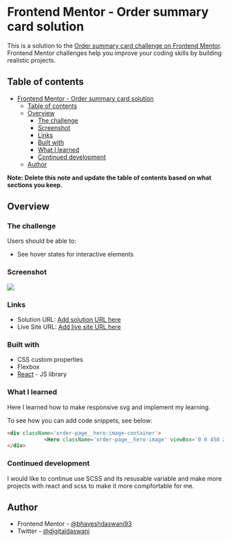 # Frontend Mentor - Order summary card solution

This is a solution to the [Order summary card challenge on Frontend Mentor](https://www.frontendmentor.io/challenges/order-summary-component-QlPmajDUj). Frontend Mentor challenges help you improve your coding skills by building realistic projects. 

## Table of contents

- [Frontend Mentor - Order summary card solution](#frontend-mentor---order-summary-card-solution)
  - [Table of contents](#table-of-contents)
  - [Overview](#overview)
    - [The challenge](#the-challenge)
    - [Screenshot](#screenshot)
    - [Links](#links)
    - [Built with](#built-with)
    - [What I learned](#what-i-learned)
    - [Continued development](#continued-development)
  - [Author](#author)


**Note: Delete this note and update the table of contents based on what sections you keep.**

## Overview

### The challenge

Users should be able to:

- See hover states for interactive elements

### Screenshot

![](./screenshot.jpg)

### Links

- Solution URL: [Add solution URL here](https://your-solution-url.com)
- Live Site URL: [Add live site URL here](https://your-live-site-url.com)



### Built with

- CSS custom properties
- Flexbox
- [React](https://reactjs.org/) - JS library


### What I learned

Here I learned how to make responsive svg and implement my learning.

To see how you can add code snippets, see below:

```html
<div className='order-page__hero-image-container'>
            <Hero className='order-page__hero-image' viewBox='0 0 450 220' />
</div>
```

### Continued development

I would like to continue use SCSS and its resusable variable and make more projects with react and scss to make it more compfortable for me.



## Author

- Frontend Mentor - [@bhaveshdaswani93](https://www.frontendmentor.io/profile/bhaveshdaswani93)
- Twitter - [@digitaldaswani](https://www.twitter.com/digitaldaswani)




